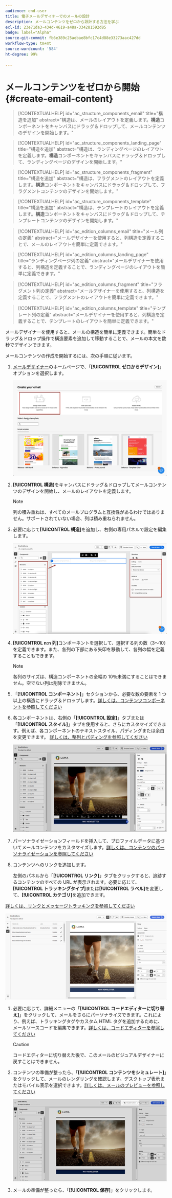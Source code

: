 ```yaml
---
audience: end-user
title: 電子メールデザイナーでのメールの設計
description: メールコンテンツをゼロから設計する方法を学ぶ
exl-id: 23e71da3-434d-4619-a48a-334281592d85
badge: label="Alpha"
source-git-commit: fb6e389c25aebae8bfc17c4d88e33273aac427dd
workflow-type: tm+mt
source-wordcount: '584'
ht-degree: 99%

---
```


# メールコンテンツをゼロから開始 {#create-email-content}

>[!CONTEXTUALHELP]
>id="ac_structure_components_email"
>title="構造を追加"
>abstract="構造は、メールのレイアウトを定義します。**構造**&#x200B;コンポーネントをキャンバスにドラッグ＆ドロップして、メールコンテンツのデザインを開始します。"

>[!CONTEXTUALHELP]
>id="ac_structure_components_landing_page"
>title="構造を追加"
>abstract="構造は、ランディングページのレイアウトを定義します。**構造**&#x200B;コンポーネントをキャンバスにドラッグ＆ドロップして、ランディングページのデザインを開始します。"

>[!CONTEXTUALHELP]
>id="ac_structure_components_fragment"
>title="構造を追加"
>abstract="構造は、フラグメントのレイアウトを定義します。**構造**&#x200B;コンポーネントをキャンバスにドラッグ＆ドロップして、フラグメントコンテンツのデザインを開始します。"

>[!CONTEXTUALHELP]
>id="ac_structure_components_template"
>title="構造を追加"
>abstract="構造は、テンプレートのレイアウトを定義します。**構造**&#x200B;コンポーネントをキャンバスにドラッグ＆ドロップして、テンプレートコンテンツのデザインを開始します。"


>[!CONTEXTUALHELP]
>id="ac_edition_columns_email"
>title="メール列の定義"
>abstract="メールデザイナーを使用すると、列構造を定義することで、メールのレイアウトを簡単に定義できます。"

>[!CONTEXTUALHELP]
>id="ac_edition_columns_landing_page"
>title="ランディングページ列の定義"
>abstract="メールデザイナーを使用すると、列構造を定義することで、ランディングページのレイアウトを簡単に定義できます。"

>[!CONTEXTUALHELP]
>id="ac_edition_columns_fragment"
>title="フラグメント列の定義"
>abstract="メールデザイナーを使用すると、列構造を定義することで、フラグメントのレイアウトを簡単に定義できます。"

>[!CONTEXTUALHELP]
>id="ac_edition_columns_template"
>title="テンプレート列の定義"
>abstract="メールデザイナーを使用すると、列構造を定義することで、テンプレートのレイアウトを簡単に定義できます。"

メールデザイナーを使用すると、メールの構造を簡単に定義できます。簡単なドラッグ＆ドロップ操作で構造要素を追加して移動することで、メールの本文を数秒でデザインできます。

メールコンテンツの作成を開始するには、次の手順に従います。

1. [メールデザイナー](get-started-email-designer.md#start-authoring)のホームページで、「**[!UICONTROL ゼロからデザイン]**」オプションを選択します。

   ![](assets/email_designer-from-scratch.png)

1. **[!UICONTROL 構造]**&#x200B;をキャンバスにドラッグ＆ドロップしてメールコンテンツのデザインを開始し、メールのレイアウトを定義します。

   >[!NOTE]
   >
   >列の積み重ねは、すべてのメールプログラムと互換性があるわけではありません。サポートされていない場合、列は積み重ねられません。

1. 必要に応じて&#x200B;**[!UICONTROL 構造]**&#x200B;を追加し、右側の専用パネルで設定を編集します。

   ![](assets/email_designer_structure_components.png)

1. **[!UICONTROL n:n 列]**&#x200B;コンポーネントを選択して、選択する列の数（3～10）を定義できます。また、各列の下部にある矢印を移動して、各列の幅を定義することもできます。

   >[!NOTE]
   >
   >各列のサイズは、構造コンポーネントの全幅の 10％未満にすることはできません。空でない列は削除できません。

1. 「**[!UICONTROL コンポーネント]**」セクションから、必要な数の要素を 1 つ以上の構造にドラッグ＆ドロップします。[詳しくは、コンテンツコンポーネントを参照してください](content-components.md)

1. 各コンポーネントは、右側の「**[!UICONTROL 設定]**」タブまたは「**[!UICONTROL スタイル]**」タブを使用すると、さらにカスタマイズできます。例えば、各コンポーネントのテキストスタイル、パディングまたは余白を変更できます。 [詳しくは、整列とパディングを参照してください](alignment-and-padding.md)

   ![](assets/email_designer-styles.png)

1. パーソナライゼーションフィールドを挿入して、プロファイルデータに基づいてメールコンテンツをカスタマイズします。[詳しくは、コンテンツのパーソナライゼーションを参照してください](../personalization/personalize.md)

1. コンテンツへのリンクを追加します。

   左側のパネルから「**[!UICONTROL リンク]**」タブをクリックすると、追跡するコンテンツのすべての URL が表示されます。必要に応じて、**[!UICONTROL トラッキングタイプ]**&#x200B;または&#x200B;**[!UICONTROL ラベル]**&#x200B;を変更して、**[!UICONTROL カテゴリ]**&#x200B;を追加できます。

[詳しくは、リンクとメッセージトラッキングを参照してください](message-tracking.md)

   ![](assets/email_designer-links.png)

1. 必要に応じて、詳細メニューの「**[!UICONTROL コードエディターに切り替え]**」をクリックして、メールをさらにパーソナライズできます。これにより、例えば、トラッキングタグやカスタム HTML タグを追加するために、メールソースコードを編集できます。[詳しくは、コードエディターを参照してください](code-content.md)

   >[!CAUTION]
   >
   >コードエディターに切り替えた後で、このメールのビジュアルデザイナーに戻すことはできません。

1. コンテンツの準備が整ったら、「**[!UICONTROL コンテンツをシミュレート]**」をクリックして、メールのレンダリングを確認します。デスクトップ表示またはモバイル表示を選択できます。[詳しくは、メールのプレビューを参照してください](../preview-test/preview-test.md)

   ![](assets/email_designer-simulate.png)

1. メールの準備が整ったら、「**[!UICONTROL 保存]**」をクリックします。

